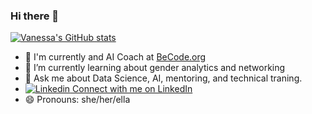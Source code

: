### Hi there 👋

[![Vanessa's GitHub stats](https://github-readme-stats.vercel.app/api?username=vriveraq)](https://github.com/anuraghazra/github-readme-stats)
- 🚀 I'm currently and AI Coach at [BeCode.org](www.becode.org)
- 🌱 I’m currently learning about gender analytics and networking
- 💬 Ask me about Data Science, AI, mentoring, and technical traning. 
- [![Linkedin](https://i.stack.imgur.com/gVE0j.png) Connect with me on LinkedIn](https://www.linkedin.com/in/vriveraq) 
- 😄 Pronouns: she/her/ella
